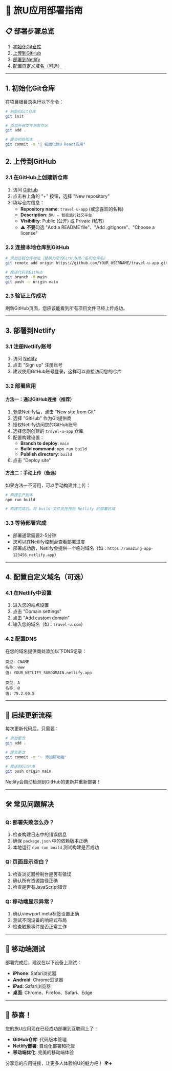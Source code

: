 # 🚀 旅U应用部署指南

## 📋 部署步骤总览

1. [初始化Git仓库](#1-初始化git仓库)
2. [上传到GitHub](#2-上传到github)
3. [部署到Netlify](#3-部署到netlify)
4. [配置自定义域名（可选）](#4-配置自定义域名可选)

---

## 1. 初始化Git仓库

在项目根目录执行以下命令：

```bash
# 初始化Git仓库
git init

# 添加所有文件到暂存区
git add .

# 提交初始版本
git commit -m "🎉 初始化旅U React应用"
```

## 2. 上传到GitHub

### 2.1 在GitHub上创建新仓库

1. 访问 [GitHub](https://github.com)
2. 点击右上角的 "+" 按钮，选择 "New repository"
3. 填写仓库信息：
   - **Repository name**: `travel-u-app` (或您喜欢的名称)
   - **Description**: `旅U - 智能旅行社交平台`
   - **Visibility**: Public (公开) 或 Private (私有)
   - ⚠️ **不要**勾选 "Add a README file"、"Add .gitignore"、"Choose a license"

### 2.2 连接本地仓库到GitHub

```bash
# 添加远程仓库地址（替换为您的GitHub用户名和仓库名）
git remote add origin https://github.com/YOUR_USERNAME/travel-u-app.git

# 推送代码到GitHub
git branch -M main
git push -u origin main
```

### 2.3 验证上传成功

刷新GitHub页面，您应该能看到所有项目文件已经上传成功。

---

## 3. 部署到Netlify

### 3.1 注册Netlify账号

1. 访问 [Netlify](https://www.netlify.com)
2. 点击 "Sign up" 注册账号
3. 建议使用GitHub账号登录，这样可以直接访问您的仓库

### 3.2 部署应用

#### 方法一：通过GitHub连接（推荐）

1. 登录Netlify后，点击 "New site from Git"
2. 选择 "GitHub" 作为Git提供商
3. 授权Netlify访问您的GitHub账号
4. 选择您刚创建的 `travel-u-app` 仓库
5. 配置构建设置：
   - **Branch to deploy**: `main`
   - **Build command**: `npm run build`
   - **Publish directory**: `build`
6. 点击 "Deploy site"

#### 方法二：手动上传（备选）

如果方法一不可用，可以手动构建并上传：

```bash
# 构建生产版本
npm run build

# 构建完成后，将 build 文件夹拖拽到 Netlify 的部署区域
```

### 3.3 等待部署完成

- 部署通常需要2-5分钟
- 您可以在Netlify控制台查看部署进度
- 部署成功后，Netlify会提供一个临时域名（如：`https://amazing-app-123456.netlify.app`）

---

## 4. 配置自定义域名（可选）

### 4.1 在Netlify中设置

1. 进入您的站点设置
2. 点击 "Domain settings"
3. 点击 "Add custom domain"
4. 输入您的域名（如：`travel-u.com`）

### 4.2 配置DNS

在您的域名提供商处添加以下DNS记录：

```
类型: CNAME
名称: www
值: YOUR_NETLIFY_SUBDOMAIN.netlify.app

类型: A
名称: @
值: 75.2.60.5
```

---

## 🔄 后续更新流程

每次更新代码后，只需要：

```bash
# 添加更改
git add .

# 提交更改
git commit -m "✨ 添加新功能"

# 推送到GitHub
git push origin main
```

Netlify会自动检测到GitHub的更新并重新部署！

---

## 🛠️ 常见问题解决

### Q: 部署失败怎么办？

1. 检查构建日志中的错误信息
2. 确保 `package.json` 中的依赖版本正确
3. 本地运行 `npm run build` 测试构建是否成功

### Q: 页面显示空白？

1. 检查浏览器控制台是否有错误
2. 确认所有资源路径正确
3. 检查是否有JavaScript错误

### Q: 移动端显示异常？

1. 确认viewport meta标签设置正确
2. 测试不同设备的响应式布局
3. 检查触摸事件是否正常工作

---

## 📱 移动端测试

部署完成后，建议在以下设备上测试：

- **iPhone**: Safari浏览器
- **Android**: Chrome浏览器
- **iPad**: Safari浏览器
- **桌面**: Chrome、Firefox、Safari、Edge

---

## 🎉 恭喜！

您的旅U应用现在已经成功部署到互联网上了！

- **GitHub仓库**: 代码版本管理
- **Netlify部署**: 自动化部署和托管
- **移动端优化**: 完美的移动端体验

分享您的应用链接，让更多人体验旅U的魅力吧！ 🌍✈️ 